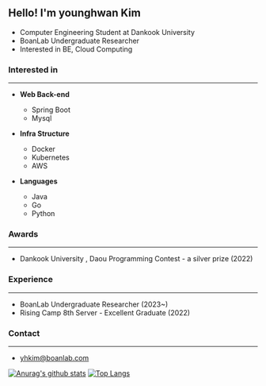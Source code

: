 ## **Hello! I'm younghwan Kim**
- Computer Engineering Student at Dankook University 
- BoanLab Undergraduate Researcher 
- Interested in BE, Cloud Computing


### Interested in

---

- **Web Back-end**
    - Spring Boot
    - Mysql
    
- **Infra Structure**
    - Docker
    - Kubernetes
    - AWS
    
- **Languages**
    - Java
    - Go
    - Python

### Awards

---

- Dankook University , Daou Programming Contest -  a silver prize  (2022)

### Experience

---

- BoanLab Undergraduate Researcher (2023~)
- Rising Camp 8th  Server  - Excellent Graduate (2022)

### Contact

---

- yhkim@boanlab.com

[![Anurag's github stats](https://github-readme-stats.vercel.app/api?username=royroyee)](https://github.com/anuraghazra/github-readme-stats)
[![Top Langs](https://github-readme-stats.vercel.app/api/top-langs/?username=royroyee&layout=compact)](https://github.com/anuraghazra/github-readme-stats)

